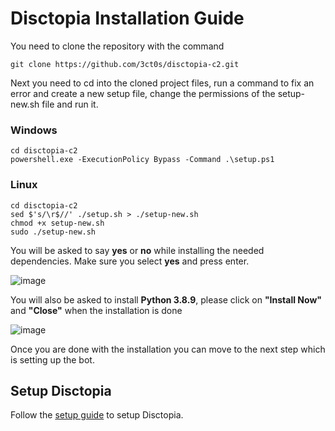 # Disctopia Installation Guide

You need to clone the repository with the command
```
git clone https://github.com/3ct0s/disctopia-c2.git
```
Next you need to cd into the cloned project files, run a command to fix an error and create a new setup file, change the permissions of the setup-new.sh file and run it.

### Windows
```
cd disctopia-c2
powershell.exe -ExecutionPolicy Bypass -Command .\setup.ps1
```
### Linux
```
cd disctopia-c2
sed $'s/\r$//' ./setup.sh > ./setup-new.sh 
chmod +x setup-new.sh
sudo ./setup-new.sh
```
You will be asked to say **yes** or **no** while installing the needed dependencies. Make sure you select **yes** and press enter.

![image](https://i.ibb.co/GVHVYdZ/Capture.png)


You will also be asked to install **Python 3.8.9**, please click on **"Install Now"** and **"Close"** when the installation is done

![image](https://i.ibb.co/f82KVNS/Capture.png)

Once you are done with the installation you can move to the next step which is setting up the bot.

## Setup Disctopia

Follow the [setup guide](SETUP.md) to setup Disctopia.